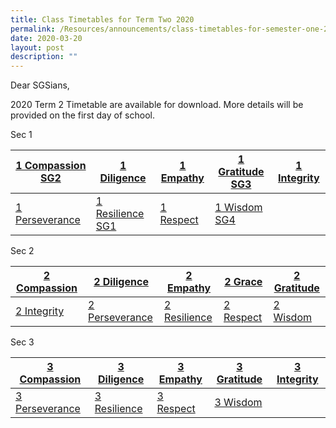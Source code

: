 ```yaml
---
title: Class Timetables for Term Two 2020
permalink: /Resources/announcements/class-timetables-for-semester-one-2020/
date: 2020-03-20
layout: post
description: ""
---
```

Dear SGSians,

2020 Term 2 Timetable are available for download. More details will be provided on the first day of school.

Sec 1

<table>
<thead>
  <tr>
    <th><a href="/files/Announcement/Timetable%20Term2%202020/Sec1/1-Compassion-SG2.pdf" target = "_blank">1 Compassion SG2</a></th>
    <th><a href="/files/Announcement/Timetable%20Term2%202020/Sec1/1-Diligence.pdf" target = "_blank">1 Diligence</a></th>
    <th><a href="/files/Announcement/Timetable%20Term2%202020/Sec1/1-Empathy.pdf" target = "_blank">1 Empathy</a></th>
    <th><a href="/files/Announcement/Timetable%20Term2%202020/Sec1/1-Gratitude-SG3.pdf" target = "_blank">1 Gratitude SG3</a></th>
    <th><a href="/files/Announcement/Timetable%20Term2%202020/Sec1/1-Integrity.pdf" target = "_blank">1 Integrity</a></th>
  </tr>
</thead>
<tbody>
  <tr>
    <td><a href="/files/Announcement/Timetable%20Term2%202020/Sec1/1-Perseverance.pdf" target = "_blank">1 Perseverance</a></td>
    <td><a href="/files/Announcement/Timetable%20Term2%202020/Sec1/1-Resilience-SG1.pdf" target = "_blank">1 Resilience SG1</a></td>
    <td><a href="/files/Announcement/Timetable%20Term2%202020/Sec1/1-Respect.pdf" target = "_blank">1 Respect</a></td>
    <td><a href="/files/Announcement/Timetable%20Term2%202020/Sec1/1-Wisdom-SG4.pdf" target = "_blank">1 Wisdom SG4</a></td>
    <td></td>
  </tr>
</tbody>
</table>

Sec 2

<table>
<thead>
  <tr>
    <th><a href="/files/Announcement/Timetable%20Term2%202020/Sec2/2-Compassion.pdf" target = "_blank">2 Compassion</a></th>
    <th><a href="/files/Announcement/Timetable%20Term2%202020/Sec2/2-Diligence.pdf" target = "_blank">2 Diligence</a></th>
    <th><a href="/files/Announcement/Timetable%20Term2%202020/Sec2/2-Empathy.pdf" target = "_blank">2 Empathy</a></th>
    <th><a href="/files/Announcement/Timetable%20Term2%202020/Sec2/2-Grace.pdf" target = "_blank">2 Grace</a></th>
    <th><a href="/files/Announcement/Timetable%20Term2%202020/Sec2/2-Gratitude.pdf" target = "_blank">2 Gratitude</a></th>
  </tr>
</thead>
<tbody>
  <tr>
    <td><a href="/files/Announcement/Timetable%20Term2%202020/Sec2/2-Integrity.pdf" target = "_blank">2 Integrity</a></td>
    <td><a href="/files/Announcement/Timetable%20Term2%202020/Sec2/2-Perseverance.pdf" target = "_blank">2 Perseverance</a></td>
    <td><a href="/files/Announcement/Timetable%20Term2%202020/Sec2/2-Resilience.pdf" target = "_blank">2 Resilience</a></td>
    <td><a href="/files/Announcement/Timetable%20Term2%202020/Sec2/2-Respect.pdf" target = "_blank">2 Respect</a></td>
    <td><a href="/files/Announcement/Timetable%20Term2%202020/Sec2/2-Wisdom.pdf" target = "_blank">2 Wisdom</a></td>
  </tr>
</tbody>
</table>

Sec 3

<table>
<thead>
  <tr>
    <th><a href="/files/Announcement/Timetable%20Term2%202020/Sec3/3-Compassion.pdf" target = "_blank">3 Compassion</a></th>
    <th><a href="/files/Announcement/Timetable%20Term2%202020/Sec3/3-Diligence.pdf" target = "_blank">3 Diligence</a></th>
    <th><a href="/files/Announcement/Timetable%20Term2%202020/Sec3/3-Empathy.pdf" target = "_blank">3 Empathy</a></th>
    <th><a href="/files/Announcement/Timetable%20Term2%202020/Sec3/3-Gratitude.pdf" target = "_blank">3 Gratitude</a></th>
    <th><a href="/files/Announcement/Timetable%20Term2%202020/Sec3/3-Integrity.pdf" target = "_blank">3 Integrity</a></th>
  </tr>
</thead>
<tbody>
  <tr>
    <td><a href="/files/Announcement/Timetable%20Term2%202020/Sec3/3-Perseverance.pdf" target = "_blank">3 Perseverance</a></td>
    <td><a href="/files/Announcement/Timetable%20Term2%202020/Sec3/3-Resilience.pdf" target = "_blank" >3 Resilience</a></td>
    <td><a href="https://www.sgs.edu.sg/wp-content/uploads/2020/03/3-Respect.pdf" target = "_blank">3 Respect</a></td>
    <td><a href="https://www.sgs.edu.sg/wp-content/uploads/2020/03/3-Wisdom.pdf" target = "_blank">3 Wisdom</a></td>
    <td></td>
  </tr>
</tbody>
</table>